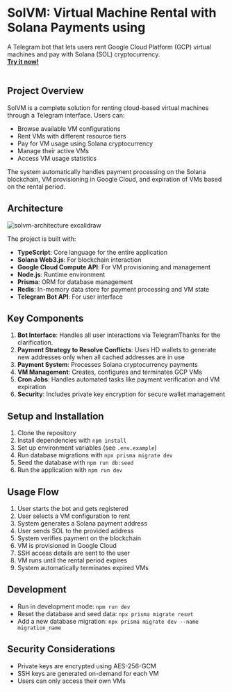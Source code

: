 # SolVM: Virtual Machine Rental with Solana Payments using

A Telegram bot that lets users rent Google Cloud Platform (GCP) virtual machines and pay with Solana (SOL) cryptocurrency.
<br/>
[**Try it now!**](https://solvmbot.vercel.app/)  
<br/>

## Project Overview

SolVM is a complete solution for renting cloud-based virtual machines through a Telegram interface. Users can:

- Browse available VM configurations
- Rent VMs with different resource tiers
- Pay for VM usage using Solana cryptocurrency
- Manage their active VMs
- Access VM usage statistics

The system automatically handles payment processing on the Solana blockchain, VM provisioning in Google Cloud, and expiration of VMs based on the rental period.

## Architecture
![solvm-architecture excalidraw](https://github.com/user-attachments/assets/a6ba4c3f-f360-45d6-a5ef-9753f17550f3)


The project is built with:

- **TypeScript**: Core language for the entire application
- **Solana Web3.js**: For blockchain interaction
- **Google Cloud Compute API**: For VM provisioning and management
- **Node.js**: Runtime environment
- **Prisma**: ORM for database management
- **Redis**: In-memory data store for payment processing and VM state
- **Telegram Bot API**: For user interface

## Key Components

1. **Bot Interface**: Handles all user interactions via TelegramThanks for the clarification.
2. **Payment Strategy to Resolve Conflicts**: Uses HD wallets to generate new addresses only when all cached addresses are in use
3. **Payment System**: Processes Solana cryptocurrency payments
4. **VM Management**: Creates, configures and terminates GCP VMs
5. **Cron Jobs**: Handles automated tasks like payment verification and VM expiration
6. **Security**: Includes private key encryption for secure wallet management

## Setup and Installation

1. Clone the repository
2. Install dependencies with `npm install`
3. Set up environment variables (see `.env.example`)
4. Run database migrations with `npx prisma migrate dev`
5. Seed the database with `npm run db:seed`
6. Run the application with `npm run dev`

## Usage Flow

1. User starts the bot and gets registered
2. User selects a VM configuration to rent
3. System generates a Solana payment address
4. User sends SOL to the provided address
5. System verifies payment on the blockchain
6. VM is provisioned in Google Cloud
7. SSH access details are sent to the user
8. VM runs until the rental period expires
9. System automatically terminates expired VMs

## Development

- Run in development mode: `npm run dev`
- Reset the database and seed data: `npx prisma migrate reset`
- Add a new database migration: `npx prisma migrate dev --name migration_name`

## Security Considerations

- Private keys are encrypted using AES-256-GCM
- SSH keys are generated on-demand for each VM
- Users can only access their own VMs
